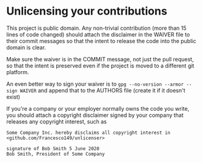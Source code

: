 
# Unlicensing your contributions

This project is public domain. Any non-trivial contribution (more than 15 lines of code changed)
should attach the disclaimer in the WAIVER file to their commit messages so that the intent to
release the code into the public domain is clear.

Make sure the waiver is in the COMMIT message, not just the pull request, so that the intent is
preserved even if the project is moved to a different git platform.

An even better way to sign your waiver is to `gpg --no-version --armor --sign WAIVER` and append
that to the AUTHORS file (create it if it doesn't exist)

If you're a company or your employer normally owns the code you write, you should attach a copyright
disclaimer signed by your company that releases any copyright interest, such as

```
Some Company Inc. hereby disclaims all copyright interest in <github.com/Francesco149/unlicenser>

signature of Bob Smith 5 June 2020
Bob Smith, President of Some Company
```
